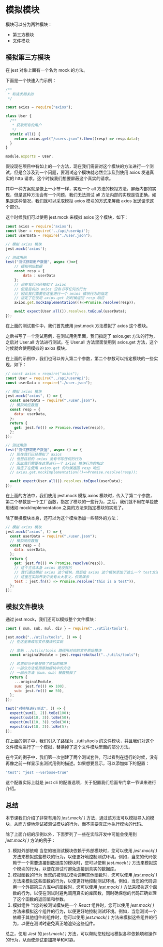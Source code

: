 # 模拟模块

模块可以分为两种模块：

- 第三方模块
- 文件模块



## 模拟第三方模块

在 jest 对象上面有一个名为 mock 的方法。

下面是一个快速入门示例：

```js
/**
 * 和请求相关的
 */

const axios = require("axios");

class User {
  /**
   * 获取所有的用户
   */
  static all() {
    return axios.get("/users.json").then((resp) => resp.data);
  }
}

module.exports = User;
```

假设现在项目中有如上的一个方法，现在我们需要对这个模块的方法进行一个测试，但是会涉及到一个问题，要测试这个模块就必然会涉及到使用 axios 发送真实的 http 请求，这个时候我们想要屏蔽这个真实的请求。

其中一种方案就是像上一小节一样，实现一个 all 方法的模拟方法，屏蔽内部的实现，但是这种方法会有一个问题，我们无法测试 all 方法内部的实现是否正确，如果是这种情况，我们就可以采取模拟 axios 模块的方式来屏蔽 axios 发送请求这个部分。

这个时候我们可以使用 jest.mock 来模拟 axios 这个模块，如下：

```js
const axios = require('axios');
const User = require('../api/userApi');
const userData = require("./user.json");

// 模拟 axios 模块
jest.mock('axios');

// 测试用例
test("测试获取用户数据", async ()=>{
    // 模拟响应数据
    const resp = {
        data : userData
    };
    // 现在我们已经模拟了 axios
    // 但是目前的 axios 没有书写任何的行为
    // 因此我们需要在这里进行一个 axios 模块行为的指定
    // 指定了在使用 axios.get 的时候返回 resp 响应
    axios.get.mockImplementation(()=>Promise.resolve(resp));

    await expect(User.all()).resolves.toEqual(userData);
});
```

在上面的测试套件中，我们首先使用 jest.mock 方法模拟了 axios 这个模块。

之后书写了一个测试用例，在测试用例里面，我们指定了 axios.get 方法的行为，之后对 User.all 方法进行测试。在 User.all 方法里面使用到 axios.get 方法，这个时候就会使用模拟的 axios 模块。



在上面的示例中，我们也可以传入第二个参数，第二个参数可以指定模块的一些实现，如下：

```js
// const axios = require("axios");
const User = require("../api/userApi");
const userData = require("./user.json");

// 模拟 axios 模块
jest.mock("axios", () => {
  const userData = require("./user.json");
  // 模拟响应数据
  const resp = {
    data: userData,
  };
  return {
    get: jest.fn(() => Promise.resolve(resp)),
  };
});

// 测试用例
test("测试获取用户数据", async () => {
  // 现在我们已经模拟了 axios
  // 但是目前的 axios 没有书写任何的行为
  // 因此我们需要在这里进行一个 axios 模块行为的指定
  // 指定了在使用 axios.get 的时候返回 resp 响应
  // axios.get.mockImplementation(()=>Promise.resolve(resp));

  await expect(User.all()).resolves.toEqual(userData);
});

```

在上面的方法中，我们使用 jest.mock 模拟 axios 模块时，传入了第二个参数，第二个参数是一个工厂函数，指定了模块的一些行为，之后，我们就不用在单独使用诸如 mockImplementation 之类的方法来指定模块的实现了。

除了替换模块本身，还可以为这个模块添加一些额外的方法：

```js
// 模拟 axios 模块
jest.mock("axios", () => {
  const userData = require("./user.json");
  // 模拟响应数据
  const resp = {
    data: userData,
  };
  return {
    get: jest.fn(() => Promise.resolve(resp)),
    // 这个方法本身 axios 是没有的
    // 我们通过模拟 axios 这个模块，然后给 axios 这个模块添加了这么一个 test方法
    // 这里在实际开发中没有太大意义，仅做演示
    test : jest.fn(() => Promise.resolve("this is a test")),
  };
});
```



## 模拟文件模块

通过 jest.mock，我们还可以模拟整个文件模块：

```js
const { sum, sub, mul, div } = require("../utils/tools");

jest.mock("../utils/tools", () => {
  // 在这里来改写文件模块的实现

  // 拿到 ../utils/tools 路径所对应的文件原始模块
  const originalModule = jest.requireActual("../utils/tools");

  // 这里相当于是替换了原始的模块
  // 一部分方法使用原始模块中的方法
  // 一部分方法（sum、sub）被替换掉了
  return {
    ...originalModule,
    sum: jest.fn(() => 100),
    sub: jest.fn(() => 50),
  };
});

test("对模块进行测试", () => {
  expect(sum(1, 2)).toBe(100);
  expect(sub(10, 3)).toBe(50);
  expect(mul(10, 3)).toBe(30);
  expect(div(10, 2)).toBe(5);
});

```

在上面的例子中，我们引入了路径为 ../utils/tools 的文件模块，并且我们对这个文件模块进行了一个模拟，替换掉了这个文件模块里面的部分方法。



在今天的例子中，我们第一次创建了两个测试套件，可以看到在运行的时候，没有再像之前一样显示出测试用例的描述。如果想要显示，可以添加如下的配置：

```js
"test": "jest --verbose=true"
```

这个配置实际上就是 jest cli 的配置选项，关于配置我们后面专门拿一节课来进行介绍。



## 总结

本节课我们介绍了非常有用的 *jest.mock( )* 方法，通过该方法可以模拟导入的模块，从而方便地测试被测试模块的行为，而不需要真正地执行模块的代码。

除了上面介绍的示例以外，下面罗列了一些在实际开发中可能会使用到 *jest.mock( )* 方法的例子：

1. 模拟外部依赖
   当您的被测试模块依赖于外部模块时，您可以使用 *jest.mock( )* 方法来模拟这些模块的行为，以便更好地控制测试环境。例如，当您的代码依赖于一个需要连接到数据库的模块时，您可以使用 *jest.mock( )* 方法来模拟这个模块的行为，以便在测试时避免连接到真实的数据库。
2. 模拟函数的行为
   当您的被测试模块调用其他函数时，您可以使用 *jest.mock( )* 方法来模拟这些函数的行为，以便更好地控制测试环境。例如，当您的代码调用一个外部第三方库中的函数时，您可以使用 *jest.mock( )* 方法来模拟这个函数的行为，以便在测试时避免调用真实的库函数，同时确保您的代码正确处理了这个函数的返回值和参数。
3. 模拟组件
   当您的被测试模块是一个 *React* 组件时，您可以使用 *jest.mock( )* 方法来模拟这个组件的行为，以便更好地控制测试环境。例如，当您测试一个依赖于其他组件的组件时，您可以使用 *jest.mock( )* 方法来模拟这些组件的行为，以便在测试时避免真正地渲染这些组件。

总之，使用 *Jest* 的 *jest.mock( )* 方法，可以帮助您轻松地模拟各种依赖项和操作的行为，从而使测试更加简单和可靠。

